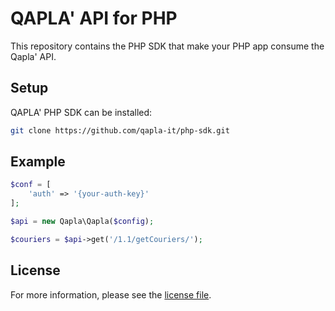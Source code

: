 # QAPLA' API for PHP

This repository contains the PHP SDK that make your PHP app consume the Qapla' API.

## Setup

QAPLA' PHP SDK can be installed:

```sh
git clone https://github.com/qapla-it/php-sdk.git
```

## Example

```php
$conf = [
    'auth' => '{your-auth-key}'
];

$api = new Qapla\Qapla($config);

$couriers = $api->get('/1.1/getCouriers/');


```

## License

For more information, please see the [license file](https://github.com/qapla-it/php-sdk/blob/master/LICENSE).
